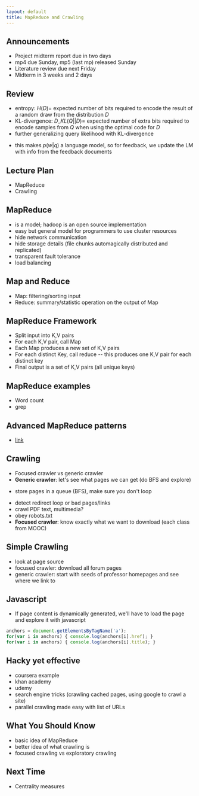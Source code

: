 ```yaml
---
layout: default
title: MapReduce and Crawling
---
```


## Announcements

- Project midterm report due in two days
- mp4 due Sunday, mp5 (last mp) released Sunday
- Literature review due next Friday
- Midterm in 3 weeks and 2 days

## Review

- entropy: $H(D)=$ expected number of bits required to encode the result of a
  random draw from the distribution $D$
- KL-divergence: $D\_{KL}(Q||D)=$ expected number of extra bits required to
  encode samples from $Q$ when using the optimal code for $D$
- further generalizing query likelihood with KL-divergence
 * this makes $p(w|q)$ a language model, so for feedback, we update the LM with
   info from the feedback documents

## Lecture Plan

- MapReduce
- Crawling

## MapReduce

- is a model; hadoop is an open source implementation
- easy but general model for programmers to use cluster resources
- hide network communication
- hide storage details (file chunks automagically distributed and replicated)
- transparent fault tolerance
- load balancing

## Map and Reduce

- Map: filtering/sorting input
- Reduce: summary/statistic operation on the output of Map

## MapReduce Framework

- Split input into K,V pairs
- For each K,V pair, call Map
- Each Map produces a new set of K,V pairs
- For each distinct Key, call reduce -- this produces one K,V pair for each
  distinct key
- Final output is a set of K,V pairs (all unique keys)

## MapReduce examples

- Word count
- grep

## Advanced MapReduce patterns

- [link](http://highlyscalable.wordpress.com/2012/02/01/mapreduce-patterns/)

## Crawling

- Focused crawler vs generic crawler
- **Generic crawler**: let's see what pages we can get (do BFS and explore)
 * store pages in a queue (BFS), make sure you don't loop
- detect redirect loop or bad pages/links
- crawl PDF text, multimedia?
- obey robots.txt
- **Focused crawler**: know exactly what we want to download (each class from
  MOOC)

## Simple Crawling

- look at page source
- focused crawler: download all forum pages
- generic crawler: start with seeds of professor homepages and see where we
  link to

## Javascript

- If page content is dynamically generated, we'll have to load the page and
  explore it with javascript

```javascript
anchors = document.getElementsByTagName('a');
for(var i in anchors) { console.log(anchors[i].href); }
for(var i in anchors) { console.log(anchors[i].title); }
```

## Hacky yet effective
- coursera example
- khan academy
- udemy
- search engine tricks (crawling cached pages, using google to crawl a site)
- parallel crawling made easy with list of URLs

## What You Should Know

- basic idea of MapReduce
- better idea of what crawling is
- focused crawling vs exploratory crawling

## Next Time

- Centrality measures
